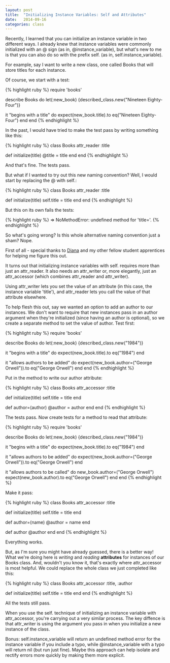 ```yaml
---
layout: post
title:  "Initializing Instance Variables: Self and Attributes"
date:   2014-09-16 
categories: class
---
```


Recently, I learned that you can initialize an instance variable in two different ways. I already knew that instance variables were commonly initialized with an @ sign (as in, @instance_variable), but what's new to me is that you can also do so with the prefix self. (as in, self.instance_variable). 

For example, say I want to write a new class, one called Books that will store titles for each instance. 

Of course, we start with a test: 

{% highlight ruby %}
require 'books'

describe Books do
  let(:new_book) {described_class.new("Nineteen Eighty-Four")}

  it "begins with a title" do
    expect(new_book.title).to eq("Nineteen Eighty-Four")
  end
end
{% endhighlight %}

In the past, I would have tried to make the test pass by writing something like this:

{% highlight ruby %}
class Books
  attr_reader :title

  def initialize(title)
    @title = title
  end
end
{% endhighlight %}

And that's fine. The tests pass.

But what if I wanted to try out this new naming convention? Well, I would start by replacing the @ with self.:

{% highlight ruby %}
class Books
  attr_reader :title

  def initialize(title)
    self.title = title
  end
end
{% endhighlight %}

But this on its own fails the tests:

{% highlight ruby %}
=> NoMethodError: undefined method for 'title='. 
{% endhighlight %}

So what's going wrong? Is this whole alternative naming convention just a sham? Nope.

First of all - special thanks to [Diana][diana] and my other fellow student apprentices for helping me figure this out. 

It turns out that initializing instance variables with self. requires more than just an attr_reader. It also needs an attr_writer or, more elegantly, just an attr_accessor (which combines attr_reader and attr_writer). 

Using attr_writer lets you set the value of an attribute (in this case, the instance variable 'title'), and attr_reader lets you call the value of that attribute elsewhere.

To help flesh this out, say we wanted an option to add an author to our instances. We don't want to require that new instances pass in an author argument when they're initialized (since having an author is optional), so we create a separate method to set the value of author. Test first:

{% highlight ruby %}
require 'books'

describe Books do
  let(:new_book) {described_class.new("1984")}

  it "begins with a title" do
    expect(new_book.title).to eq("1984")
  end

  it "allows authors to be added" do
    expect(new_book.author=("George Orwell")).to eq("George Orwell")
  end
end
{% endhighlight %}

Put in the method to write our author attribute: 

{% highlight ruby %}
class Books
  attr_accessor :title

  def initialize(title)
    self.title = title
  end

  def author=(author)
    @author = author
  end
end
{% endhighlight %}

The tests pass. Now create tests for a method to read that attribute:

{% highlight ruby %}
require 'books'

describe Books do
  let(:new_book) {described_class.new("1984")}

  it "begins with a title" do
    expect(new_book.title).to eq("1984")
  end

  it "allows authors to be added" do
    expect(new_book.author=("George Orwell")).to eq("George Orwell")
  end

  it "allows authors to be called" do
    new_book.author=("George Orwell")
    expect(new_book.author).to eq("George Orwell")
  end
end
{% endhighlight %}

Make it pass:

{% highlight ruby %}
class Books
  attr_accessor :title

  def initialize(title)
    self.title = title
  end

  def author=(name)
    @author = name
  end

  def author
    @author
  end
end
{% endhighlight %}

Everything works.

But, as I'm sure you might have already guessed, there is a better way! What we're doing here is *writing* and *reading* **attributes** for instances of our Books class. And, wouldn't you know it, that's exactly where attr_accessor is most helpful. We could replace the whole class we just completed like this: 

{% highlight ruby %}
class Books
  attr_accessor :title, :author

  def initialize(title)
    self.title = title
  end
end
{% endhighlight %}

All the tests still pass.

When you use the self. technique of initializing an instance variable with attr_accessor, you're carrying out a very similar process. The key diffence is that attr_writer is using the argument you pass in when you initialize a new instance of the class.

Bonus: self.instance_variable will return an undefined method error for the instance variable if you include a typo, while @instance_variable with a typo will return nil (but run just fine). Maybe this approach can help isolate and rectify errors more quickly by making them more explicit.

[diana]: http://calvached.github.io/